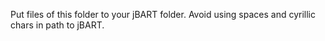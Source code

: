 Put files of this folder to your jBART folder.
Avoid using spaces and cyrillic chars in path to jBART.
